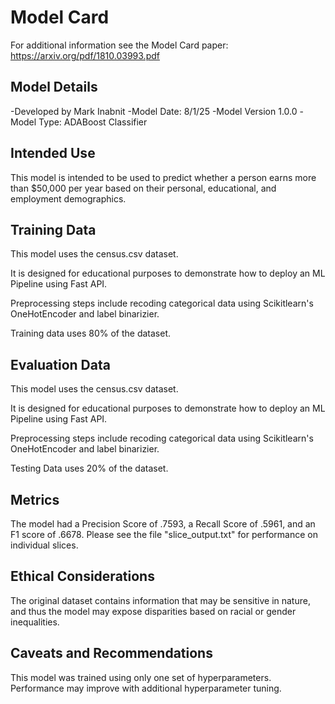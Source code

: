 # Model Card

For additional information see the Model Card paper: https://arxiv.org/pdf/1810.03993.pdf

## Model Details

-Developed by Mark Inabnit
-Model Date: 8/1/25
-Model Version 1.0.0
-Model Type: ADABoost Classifier

## Intended Use

This model is intended to be used to predict whether a person earns more than
$50,000 per year based on their personal, educational, and employment demographics.

## Training Data

This model uses the census.csv dataset.  

It is designed for educational purposes to demonstrate how to 
deploy an ML Pipeline using Fast API.

Preprocessing steps include recoding categorical data using 
Scikitlearn's OneHotEncoder and label binarizier.

Training data uses 80% of the dataset.

## Evaluation Data

This model uses the census.csv dataset.  

It is designed for educational purposes to demonstrate how to 
deploy an ML Pipeline using Fast API.

Preprocessing steps include recoding categorical data using 
Scikitlearn's OneHotEncoder and label binarizier.

Testing Data uses 20% of the dataset.  

## Metrics

The model had a Precision Score of .7593, a Recall Score of .5961, 
and an F1 score of .6678.  Please see the file "slice_output.txt" for
performance on individual slices.

## Ethical Considerations

The original dataset contains information that may be sensitive in nature,
and thus the model may expose disparities based on racial or gender inequalities. 

## Caveats and Recommendations

This model was trained using only one set of hyperparameters.  Performance may
improve with additional hyperparameter tuning.   